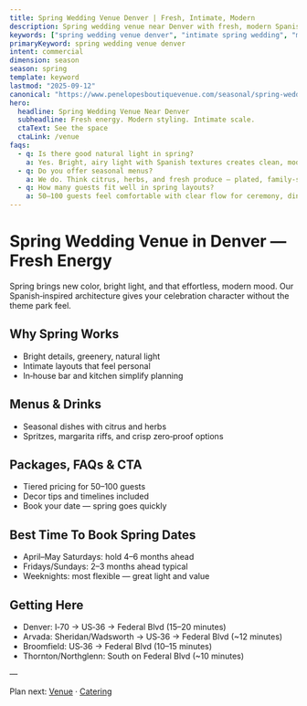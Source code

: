 ```yaml
---
title: Spring Wedding Venue Denver | Fresh, Intimate, Modern
description: Spring wedding venue near Denver with fresh, modern Spanish style. Intimate 50–100 guests, curated bar, and seasonal menus for effortless planning.
keywords: ["spring wedding venue denver", "intimate spring wedding", "modern spring wedding", "spring reception venue", "denver spring wedding ideas"]
primaryKeyword: spring wedding venue denver
intent: commercial
dimension: season
season: spring
template: keyword
lastmod: "2025-09-12"
canonical: "https://www.penelopesboutiquevenue.com/seasonal/spring-wedding-venue-denver/"
hero:
  headline: Spring Wedding Venue Near Denver
  subheadline: Fresh energy. Modern styling. Intimate scale.
  ctaText: See the space
  ctaLink: /venue
faqs:
  - q: Is there good natural light in spring?
    a: Yes. Bright, airy light with Spanish textures creates clean, modern images throughout the day.
  - q: Do you offer seasonal menus?
    a: We do. Think citrus, herbs, and fresh produce — plated, family‑style, or tapas.
  - q: How many guests fit well in spring layouts?
    a: 50–100 guests feel comfortable with clear flow for ceremony, dinner, and dancing.
---
```


# Spring Wedding Venue in Denver — Fresh Energy

Spring brings new color, bright light, and that effortless, modern mood. Our Spanish‑inspired architecture gives your celebration character without the theme park feel.

## Why Spring Works
- Bright details, greenery, natural light
- Intimate layouts that feel personal
- In‑house bar and kitchen simplify planning

## Menus & Drinks
- Seasonal dishes with citrus and herbs
- Spritzes, margarita riffs, and crisp zero‑proof options

## Packages, FAQs & CTA
- Tiered pricing for 50–100 guests
- Decor tips and timelines included
- Book your date — spring goes quickly

## Best Time To Book Spring Dates
- April–May Saturdays: hold 4–6 months ahead
- Fridays/Sundays: 2–3 months ahead typical
- Weeknights: most flexible — great light and value

## Getting Here
- Denver: I‑70 → US‑36 → Federal Blvd (15–20 minutes)
- Arvada: Sheridan/Wadsworth → US‑36 → Federal Blvd (~12 minutes)
- Broomfield: US‑36 → Federal Blvd (10–15 minutes)
- Thornton/Northglenn: South on Federal Blvd (~10 minutes)

—

Plan next: [Venue](/venue) · [Catering](/catering)


